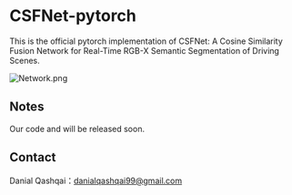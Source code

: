 # CSFNet-pytorch

This is the official pytorch implementation of CSFNet: A Cosine Similarity Fusion Network for Real-Time RGB-X Semantic Segmentation of Driving Scenes.

![Network.png](https://github.com/Danial-Qashqai/CSFNet/blob/main/figures/Network.png)

## Notes

Our code and will be released soon.


## Contact

Danial Qashqai：danialqashqai99@gmail.com
